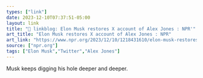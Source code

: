 ```yaml
---
types: ["link"]
date: 2023-12-10T07:37:51-05:00
layout: link
title: "🔗 linkblog: Elon Musk restores X account of Alex Jones : NPR'"
art_title: "Elon Musk restores X account of Alex Jones : NPR"
art_link: "https://www.npr.org/2023/12/10/1218431610/elon-musk-restores-x-account-of-conspiracy-theorist-alex-jones"
source: ["npr.org"]
tags: ["Elon Musk","Twitter","Alex Jones"]
---
```

Musk keeps digging his hole deeper and deeper.
